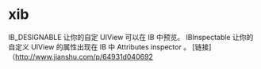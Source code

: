 # xib

IB_DESIGNABLE 让你的自定 UIView 可以在 IB 中预览。
IBInspectable 让你的自定义 UIView 的属性出现在 IB 中 Attributes inspector 。
[链接]（<http://www.jianshu.com/p/64931d040692>
